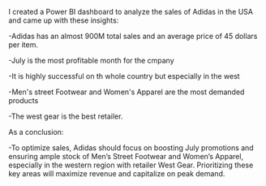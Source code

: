 I created a Power BI dashboard to analyze the sales of Adidas in the USA and came up with these insights:

-Adidas has an almost 900M total sales and an average price of 45 dollars per item.

-July is the most profitable month for the cmpany

-It is highly successful on th whole country but especially in the west

-Men's street Footwear and Women's Apparel are the most demanded products

-The west gear is the best retailer.


As a conclusion:

-To optimize sales, Adidas should focus on boosting July promotions and ensuring ample stock of Men’s Street Footwear and Women’s Apparel, especially in the western region with retailer West Gear. Prioritizing these key areas will maximize revenue and capitalize on peak demand.

